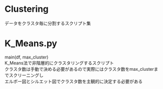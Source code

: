 # Clustering
データをクラスタ毎に分割するスクリプト集  

# K_Means.py  
main(df, max_cluster)  
K_Means法で非階層的にクラスタリングするスクリプト  
クラスタ数は手動で決める必要があるので実際にはクラスタ数をmax_clusterまでスクリーニングし  
エルボー図とシルエット図でクラスタ数を主観的に決定する必要がある  

